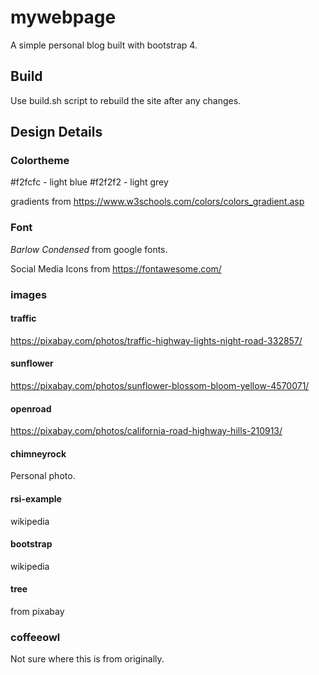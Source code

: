 # mywebpage
A simple personal blog built with bootstrap 4.

## Build
Use build.sh script to rebuild the site after any changes.

## Design Details
### Colortheme

#f2fcfc - light blue
#f2f2f2 - light grey

gradients from https://www.w3schools.com/colors/colors_gradient.asp

### Font

*Barlow Condensed* from google fonts.

Social Media Icons from https://fontawesome.com/

### images

#### traffic
https://pixabay.com/photos/traffic-highway-lights-night-road-332857/

#### sunflower
https://pixabay.com/photos/sunflower-blossom-bloom-yellow-4570071/

#### openroad
https://pixabay.com/photos/california-road-highway-hills-210913/

#### chimneyrock
Personal photo.

#### rsi-example
wikipedia

#### bootstrap
wikipedia

#### tree
from pixabay

### coffeeowl
Not sure where this is from originally.
